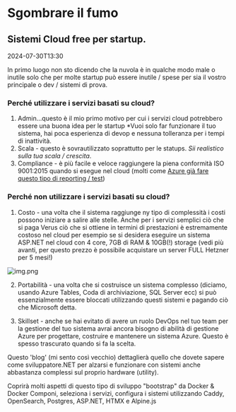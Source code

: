 # Sgombrare il fumo

## Sistemi Cloud free per startup.

<!--category-- Clearing the smoke, introduction -->
<datetime class="hidden">2024-07-30T13:30</datetime>

In primo luogo non sto dicendo che la nuvola è in qualche modo male o inutile solo che per molte startup può essere inutile / spese per
sia il vostro principale o dev / sistemi di prova.

### Perché utilizzare i servizi basati su cloud?

1. Admin...questo è il mio primo motivo per cui i servizi cloud potrebbero essere una buona idea per le startup *Vuoi solo far funzionare il tuo sistema, hai poca esperienza di devop e nessuna tolleranza per i tempi di inattività.
2. Scala - questo è sovrautilizzato soprattutto per le statups. *Sii realistico sulla tua scala / crescita*.
3. Compliance - è più facile e veloce raggiungere la piena conformità ISO 9001:2015 quando si esegue nel cloud (molti come [Azure già fare questo tipo di reporting / test](https://learn.microsoft.com/en-us/azure/compliance/offerings/offering-iso-9001))

### Perché non utilizzare i servizi basati su cloud?

1. Costo - una volta che il sistema raggiunge ny tipo di complessità i costi possono iniziare a salire alle stelle. Anche per i servizi semplici ciò che si paga Verus ciò che si ottiene in termini di prestazioni è estremamente costoso nel cloud per esempio
   se si desidera eseguire un sistema ASP.NET nel cloud con 4 core, 7GB di RAM & 10GB(!) storage (vedi più avanti, per questo prezzo è possibile acquistare un server FULL Hetzner per 5 mesi!)

![img.png](img.png?width=500&format=webp)

2. Portabilità - una volta che si costruisce un sistema complesso (diciamo, usando Azure Tables, Coda di archiviazione, SQL Server ecc) si può essenzialmente essere bloccati utilizzando questi sistemi e pagando ciò che Microsoft detta.

3. Skillset - anche se hai evitato di avere un ruolo DevOps nel tuo team per la gestione del tuo sistema avrai ancora bisogno di abilità di gestione Azure per progettare, costruire e mantenere un sistema Azure. Questo è spesso trascurato quando si fa la scelta.

Questo 'blog' (mi sento così vecchio) dettaglierà quello che dovete sapere come sviluppatore.NET per alzarsi e funzionare con sistemi anche abbastanza complessi sul proprio hardware (utility).

Coprirà molti aspetti di questo tipo di sviluppo "bootstrap" da Docker & Docker Componi, seleziona i servizi, configura i sistemi utilizzando Caddy, OpenSearch, Postgres, ASP.NET, HTMX e Alpine.js